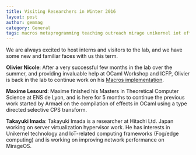 ```yaml
---
title: Visiting Researchers in Winter 2016
layout: post
author: gemmag
category: General
tags: macros metaprogramming teaching outreach mirage unikernel iot effects
---
```


We are always excited to host interns and visitors to the lab, and we
have some new and familiar faces with us this term.

**Olivier Nicole**: After a very successful few months in the lab over
the summer, and providing invaluable help at OCaml Workshop and ICFP,
Olivier is back in the lab to continue work on his [Macros
implementation](https://github.com/ocamllabs/Projects/blob/master/MacrosProposal2016:17.pdf).

**Maxime Lesourd**: Maxime finished his Masters in Theoretical Computer
Science at ENS de Lyon, and is here for 5 months to continue the
previous work started by Armael on the compilation of effects in OCaml
using a type directed selective CPS transform.

**Takayuki Imada**: Takayuki Imada is a researcher at Hitachi Ltd. Japan
working on server virtualization hypervisor work. He has interests in
Unikernel technology and IoT-related computing frameworks (Fog/edge
computing) and is working on improving network performance on MirageOS.
